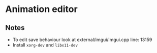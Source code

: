 # Animation editor

## Notes
- To edit save behaviour look at external/imgui/imgui.cpp line: 13159
- Install `xorg-dev` and `libx11-dev`
